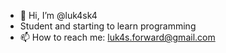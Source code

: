 - 👋 Hi, I’m @luk4sk4
- Student and starting to learn programming
- 📫 How to reach me: luk4s.forward@gmail.com

<!---
luk4sk4/luk4sk4 is a ✨ special ✨ repository because its `README.md` (this file) appears on your GitHub profile.
You can click the Preview link to take a look at your changes.
--->

